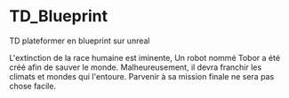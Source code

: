 # TD_Blueprint
TD plateformer en blueprint sur unreal

L'extinction de la race humaine est iminente, Un robot nommé Tobor a été créé afin de sauver le monde. Malheureusement, il devra franchir les climats et mondes qui l'entoure.
Parvenir à sa mission finale ne sera pas chose facile.
